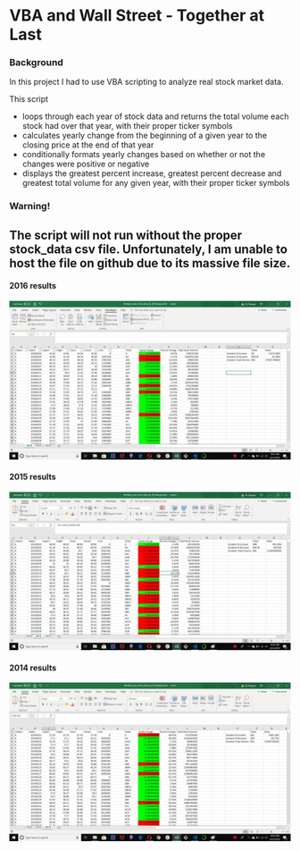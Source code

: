 # VBA and Wall Street - Together at Last
### Background
In this project I had to use VBA scripting to analyze real stock market data.

This script
- loops through each year of stock data and returns the total volume each stock had over that year, with their proper ticker symbols
- calculates yearly change from the beginning of a given year to the closing price at the end of that year
- conditionally formats yearly changes based on whether or not the changes were positive or negative
- displays the greatest percent increase, greatest percent decrease and greatest total volume for any given year, with their proper ticker symbols

### Warning!
The script will not run without the proper stock_data csv file. Unfortunately, I am unable to host the file on github due to its massive file size.
----------------------------------------
#### 2016 results
![2016](https://github.com/jbizzlefoshizzle/Stock_Market_Analysis/blob/master/2016%20screen.jpg)
#### 2015 results
![2015](https://github.com/jbizzlefoshizzle/Stock_Market_Analysis/blob/master/2015%20screen.jpg)
#### 2014 results
![2014](https://github.com/jbizzlefoshizzle/Stock_Market_Analysis/blob/master/2014%20screen.jpg)
